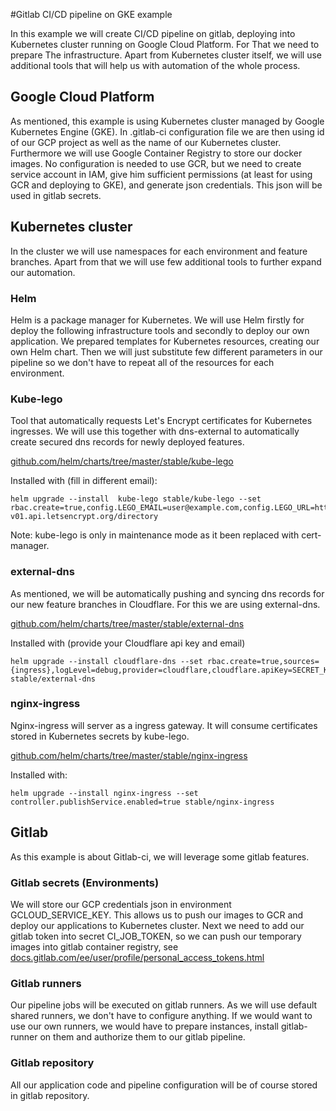 #Gitlab CI/CD pipeline on GKE example

In this example we will create CI/CD pipeline on gitlab, deploying into Kubernetes cluster running on Google Cloud Platform. For That we need to prepare The infrastructure. Apart from Kubernetes cluster itself, we will use additional tools that will help us with automation of the whole process.

## Google Cloud Platform

As mentioned, this example is using Kubernetes cluster managed by Google Kubernetes Engine (GKE). In .gitlab-ci configuration file we are then using id of our GCP project as well as the name of our Kubernetes cluster. Furthermore we will use Google Container Registry to store our docker images. No configuration is needed to use GCR, but we need to create service account in IAM, give him sufficient permissions (at least for using GCR and deploying to GKE), and generate json credentials. This json will be used in gitlab secrets.

## Kubernetes cluster

In the cluster we will use namespaces for each environment and feature branches. Apart from that we will use few additional tools to further expand our automation. 

### Helm

Helm is a package manager for Kubernetes. We will use Helm firstly for deploy the following infrastructure tools and secondly to deploy our own application. We prepared templates for Kubernetes resources, creating our own Helm chart. Then we will just substitute few different parameters in our pipeline so we don't have to repeat all of the resources for each environment.

### Kube-lego

Tool that automatically requests Let's Encrypt certificates for Kubernetes ingresses. We will use this together with dns-external to automatically create secured dns records for newly deployed features.

[github.com/helm/charts/tree/master/stable/kube-lego](https://github.com/helm/charts/tree/master/stable/kube-lego)

Installed with (fill in different email):

```
helm upgrade --install  kube-lego stable/kube-lego --set rbac.create=true,config.LEGO_EMAIL=user@example.com,config.LEGO_URL=https://acme-v01.api.letsencrypt.org/directory
```

Note: kube-lego is only in maintenance mode as it been replaced with cert-manager.

### external-dns

As mentioned, we will be automatically pushing and syncing dns records for our new feature branches in Cloudflare. For this we are using external-dns.

[github.com/helm/charts/tree/master/stable/external-dns](https://github.com/helm/charts/tree/master/stable/external-dns)

Installed with (provide your Cloudflare api key and email)
```
helm upgrade --install cloudflare-dns --set rbac.create=true,sources={ingress},logLevel=debug,provider=cloudflare,cloudflare.apiKey=SECRET_KEY,cloudflare.email=user@example.com stable/external-dns
```

### nginx-ingress

Nginx-ingress will server as a ingress gateway. It will consume certificates stored in Kubernetes secrets by kube-lego.

[github.com/helm/charts/tree/master/stable/nginx-ingress](https://github.com/helm/charts/tree/master/stable/nginx-ingress)

Installed with:

```
helm upgrade --install nginx-ingress --set controller.publishService.enabled=true stable/nginx-ingress
```

## Gitlab

As this example is about Gitlab-ci, we will leverage some gitlab features.

### Gitlab secrets (Environments)

We will store our GCP credentials json in environment GCLOUD_SERVICE_KEY. This allows us to push our images to GCR and deploy our applications to Kubernetes cluster. Next we need to add our gitlab token into secret CI_JOB_TOKEN, so we can push our temporary images into gitlab container registry, see [docs.gitlab.com/ee/user/profile/personal_access_tokens.html](https://docs.gitlab.com/ee/user/profile/personal_access_tokens.html)

### Gitlab runners

Our pipeline jobs will be executed on gitlab runners. As we will use default shared runners, we don't have to configure anything. If we would want to use our own runners, we would have to prepare instances, install gitlab-runner on them and authorize them to our gitlab pipeline.

### Gitlab repository

All our application code and pipeline configuration will be of course stored in gitlab repository.
